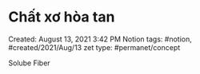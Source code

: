# Chất xơ hòa tan

Created: August 13, 2021 3:42 PM
Notion tags: #notion, #created/2021/Aug/13
zet type: #permanet/concept

Solube Fiber